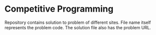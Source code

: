 # Competitive Programming

Repository contains solution to problem of different sites. File name itself represents the problem code. The solution file also has the problem URL.
